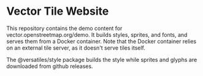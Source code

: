 # Vector Tile Website

This repository contains the demo content for vector.openstreetmap.org/demo. It builds styles, sprites, and fonts, and serves them from a Docker container. Note that the Docker container relies on an external tile server, as it doesn't serve tiles itself.

The @versatiles/style package builds the style while sprites and glyphs are downloaded from github releases.
